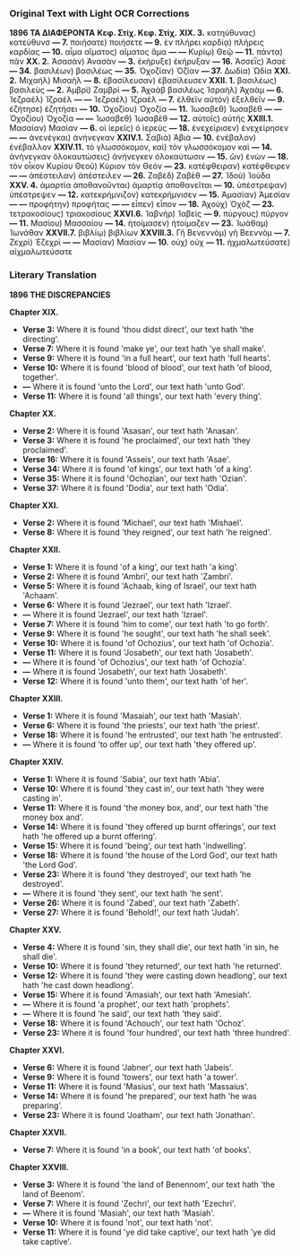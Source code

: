 ### Original Text with Light OCR Corrections

**1896 ΤΑ ΔΙΑΦΕΡΟΝΤΑ**
**Κεφ. Στίχ. Κεφ. Στίχ.**
**ΧΙΧ. 3.** κατηύθυνας) κατεύθυνσ
**— 7.** ποιήσατε) ποιήσετε
**— 9.** ἐν πλήρει καρδίᾳ) πλήρεις καρδίας
**— 10.** αἷμα αἵματος) αἵματος ἅμα
**— —** Κυρίῳ) Θεῷ
**— 11.** πάντα) πᾶν
**ΧΧ. 2.** Ἀσασὰν) Ἀνασὰν
**— 3.** ἐκήρυξε) ἐκήρυξαν
**— 16.** Ἀσσεῒς) Ἀσαὲ
**— 34.** βασιλέων) βασιλέως
**— 35.** Ὀχοζίαν) Ὀζίαν
**— 37.** Δωδία) Ὠδία
**ΧΧΙ. 2.** Μιχαὴλ) Μισαὴλ
**— 8.** ἐβασίλευσαν) ἐβασίλευσεν
**ΧΧΙΙ. 1.** βασιλέως) βασιλεὺς
**— 2.** Ἀμβρὶ) Ζαμβρὶ
**— 5.** Ἀχαὰβ βασιλέως Ἰσραὴλ) Ἀχαὰμ
**— 6.** Ἰεζραὲλ) Ἰζραὲλ
**— —** Ἰεζραὲλ) Ἰζραὲλ
**— 7.** ἐλθεῖν αὐτὸν) ἐξελθεῖν
**— 9.** ἐζήτησε) ἐζητήσει
**— 10.** Ὀχοζίου) Ὀχοζία
**— 11.** Ἰωσαβεθ) Ἰωσαβὲθ
**— —** Ὀχοζίου) Ὀχοζία
**— —** Ἰωσαβεθ) Ἰωσαβὲθ
**— 12.** αὐτοῖς) αὐτῆς
**ΧΧΙΙΙ.1.** Μασαίαν) Μασίαν
**— 6.** οἱ ἱερεῖς) ὁ ἱερεὺς
**— 18.** ἐνεχείρισεν) ἐνεχείρησεν
**— —** ἀνενέγκαι) ἀνήνεγκαν
**ΧΧΙV.1.** Σαβιὰ) Ἀβιὰ
**— 10.** ἐνέβαλον) ἐνέβαλλον
**XXIV.11.** τὸ γλωσσόκομον, καὶ) τὸν γλωσσόκομον καὶ
**— 14.** ἀνήνεγκαν ὁλοκαυτώσεις) ἀνήνεγκεν ὁλοκαύτωσιν
**— 15.** ὢν) ἐνὼν
**— 18.** τὸν οἶκον Κυρίου Θεοῦ) Κύριον τὸν Θεὸν
**— 23.** κατέφθειραν) κατέφθειρεν
**— —** ἀπέστειλαν) ἀπέστειλεν
**— 26.** Ζαβὲδ) Ζαβὲθ
**— 27.** Ἰδοὺ) Ἰούδα
**XXV. 4.** ἁμαρτία ἀποθανοῦνται) ἁμαρτίᾳ ἀποθανεῖται
**— 10.** ὑπέστρεψαν) ὑπέστρεψεν
**— 12.** κατεκρήμνιζον) κατεκρήμνισεν
**— 15.** Ἀμασίαν) Ἀμεσίαν
**— —** προφήτην) προφήτας
**— —** εἶπεν) εἶπον
**— 18.** Ἀχούχ) Ὀχὸζ
**— 23.** τετρακοσίους) τριακοσίους
**XXVI.6.** Ἰαβνήρ) Ἰαβεὶς
**— 9.** πύργους) πύργον
**— 11.** Μασίου) Μασσαίου
**— 14.** ἡτοίμασεν) ἡτοίμαζεν
**— 23.** Ἰωάθαμ) Ἰωνάθαν
**XXVII.7.** βιβλίῳ) βιβλίων
**XXVIII.3.** Γῆ Βενεννὸμ) γῆ Βεεννὸμ
**— 7.** Ζεχρὶ) Ἐζεχρὶ
**— —** Μασίαν) Μασίαν
**— 10.** οὐχ) οὐχ
**— 11.** ἠχμαλωτεύσατε) αἰχμαλωτεύσατε

### Literary Translation

**1896 THE DISCREPANCIES**

**Chapter XIX.**
*   **Verse 3:** Where it is found 'thou didst direct', our text hath 'the directing'.
*   **Verse 7:** Where it is found 'make ye', our text hath 'ye shall make'.
*   **Verse 9:** Where it is found 'in a full heart', our text hath 'full hearts'.
*   **Verse 10:** Where it is found 'blood of blood', our text hath 'of blood, together'.
*   **—** Where it is found 'unto the Lord', our text hath 'unto God'.
*   **Verse 11:** Where it is found 'all things', our text hath 'every thing'.

**Chapter XX.**
*   **Verse 2:** Where it is found 'Asasan', our text hath 'Anasan'.
*   **Verse 3:** Where it is found 'he proclaimed', our text hath 'they proclaimed'.
*   **Verse 16:** Where it is found 'Asseis', our text hath 'Asae'.
*   **Verse 34:** Where it is found 'of kings', our text hath 'of a king'.
*   **Verse 35:** Where it is found 'Ochozian', our text hath 'Ozian'.
*   **Verse 37:** Where it is found 'Dodia', our text hath 'Odia'.

**Chapter XXI.**
*   **Verse 2:** Where it is found 'Michael', our text hath 'Mishael'.
*   **Verse 8:** Where it is found 'they reigned', our text hath 'he reigned'.

**Chapter XXII.**
*   **Verse 1:** Where it is found 'of a king', our text hath 'a king'.
*   **Verse 2:** Where it is found 'Ambri', our text hath 'Zambri'.
*   **Verse 5:** Where it is found 'Achaab, king of Israel', our text hath 'Achaam'.
*   **Verse 6:** Where it is found 'Jezrael', our text hath 'Izrael'.
*   **—** Where it is found 'Jezrael', our text hath 'Izrael'.
*   **Verse 7:** Where it is found 'him to come', our text hath 'to go forth'.
*   **Verse 9:** Where it is found 'he sought', our text hath 'he shall seek'.
*   **Verse 10:** Where it is found 'of Ochozius', our text hath 'of Ochozia'.
*   **Verse 11:** Where it is found 'Josabeth', our text hath 'Josabeth'.
*   **—** Where it is found 'of Ochozius', our text hath 'of Ochozia'.
*   **—** Where it is found 'Josabeth', our text hath 'Josabeth'.
*   **Verse 12:** Where it is found 'unto them', our text hath 'of her'.

**Chapter XXIII.**
*   **Verse 1:** Where it is found 'Masaiah', our text hath 'Masiah'.
*   **Verse 6:** Where it is found 'the priests', our text hath 'the priest'.
*   **Verse 18:** Where it is found 'he entrusted', our text hath 'he entrusted'.
*   **—** Where it is found 'to offer up', our text hath 'they offered up'.

**Chapter XXIV.**
*   **Verse 1:** Where it is found 'Sabia', our text hath 'Abia'.
*   **Verse 10:** Where it is found 'they cast in', our text hath 'they were casting in'.
*   **Verse 11:** Where it is found 'the money box, and', our text hath 'the money box and'.
*   **Verse 14:** Where it is found 'they offered up burnt offerings', our text hath 'he offered up a burnt offering'.
*   **Verse 15:** Where it is found 'being', our text hath 'indwelling'.
*   **Verse 18:** Where it is found 'the house of the Lord God', our text hath 'the Lord God'.
*   **Verse 23:** Where it is found 'they destroyed', our text hath 'he destroyed'.
*   **—** Where it is found 'they sent', our text hath 'he sent'.
*   **Verse 26:** Where it is found 'Zabed', our text hath 'Zabeth'.
*   **Verse 27:** Where it is found 'Behold!', our text hath 'Judah'.

**Chapter XXV.**
*   **Verse 4:** Where it is found 'sin, they shall die', our text hath 'in sin, he shall die'.
*   **Verse 10:** Where it is found 'they returned', our text hath 'he returned'.
*   **Verse 12:** Where it is found 'they were casting down headlong', our text hath 'he cast down headlong'.
*   **Verse 15:** Where it is found 'Amasiah', our text hath 'Amesiah'.
*   **—** Where it is found 'a prophet', our text hath 'prophets'.
*   **—** Where it is found 'he said', our text hath 'they said'.
*   **Verse 18:** Where it is found 'Achouch', our text hath 'Ochoz'.
*   **Verse 23:** Where it is found 'four hundred', our text hath 'three hundred'.

**Chapter XXVI.**
*   **Verse 6:** Where it is found 'Jabner', our text hath 'Jabeis'.
*   **Verse 9:** Where it is found 'towers', our text hath 'a tower'.
*   **Verse 11:** Where it is found 'Masius', our text hath 'Massaius'.
*   **Verse 14:** Where it is found 'he prepared', our text hath 'he was preparing'.
*   **Verse 23:** Where it is found 'Joatham', our text hath 'Jonathan'.

**Chapter XXVII.**
*   **Verse 7:** Where it is found 'in a book', our text hath 'of books'.

**Chapter XXVIII.**
*   **Verse 3:** Where it is found 'the land of Benennom', our text hath 'the land of Beenom'.
*   **Verse 7:** Where it is found 'Zechri', our text hath 'Ezechri'.
*   **—** Where it is found 'Masiah', our text hath 'Masiah'.
*   **Verse 10:** Where it is found 'not', our text hath 'not'.
*   **Verse 11:** Where it is found 'ye did take captive', our text hath 'ye did take captive'.